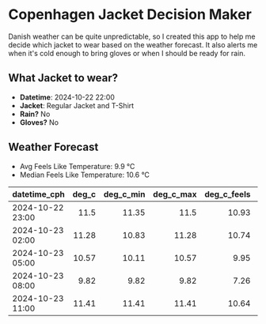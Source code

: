 
# Copenhagen Jacket Decision Maker

Danish weather can be quite unpredictable, so I created this app to help me decide which jacket to wear based on the weather forecast. 
It also alerts me when it's cold enough to bring gloves or when I should be ready for rain.

## What Jacket to wear?

- **Datetime**: 2024-10-22 22:00
- **Jacket**: Regular Jacket and T-Shirt
- **Rain?** No
- **Gloves?** No

## Weather Forecast
- Avg Feels Like Temperature: 9.9 °C
- Median Feels Like Temperature: 10.6 °C

| datetime_cph     |   deg_c |   deg_c_min |   deg_c_max |   deg_c_feels | weather   | wind   | rain   |
|:-----------------|--------:|------------:|------------:|--------------:|:----------|:-------|:-------|
| 2024-10-22 23:00 |   11.5  |       11.35 |       11.5  |         10.93 | Clear     | High   | None   |
| 2024-10-23 02:00 |   11.28 |       10.83 |       11.28 |         10.74 | Clear     | High   | None   |
| 2024-10-23 05:00 |   10.57 |       10.11 |       10.57 |          9.95 | Clear     | High   | None   |
| 2024-10-23 08:00 |    9.82 |        9.82 |        9.82 |          7.26 | Clouds    | High   | None   |
| 2024-10-23 11:00 |   11.41 |       11.41 |       11.41 |         10.64 | Clouds    | Low    | None   |
        